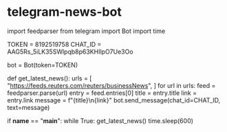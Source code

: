 # telegram-news-bot
import feedparser
from telegram import Bot
import time

TOKEN = 8192519758
CHAT_ID = AAG5Rs_5iLK35SWlpqb8p63KHIlpO7Ue3Oo


bot = Bot(token=TOKEN)

def get_latest_news():
    urls = [
        "https://feeds.reuters.com/reuters/businessNews",
    ]
    for url in urls:
        feed = feedparser.parse(url)
        entry = feed.entries[0]
        title = entry.title
        link = entry.link
        message = f"{title}\n{link}"
        bot.send_message(chat_id=CHAT_ID, text=message)

if __name__ == "__main__":
    while True:
        get_latest_news()
        time.sleep(600)
